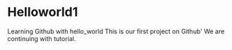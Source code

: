 # Helloworld1
Learning Github with hello_world
This is our first project on Github'
We are continuing with tutorial.
